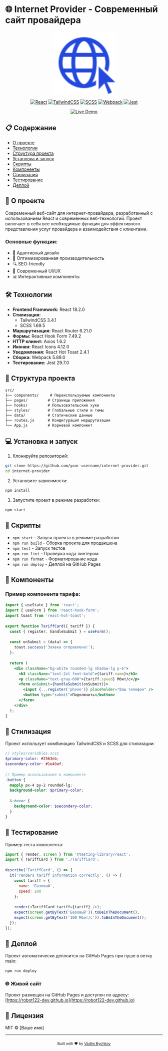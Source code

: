 # 🌐 Internet Provider - Современный сайт провайдера

<div align="center">
  <img src="public/images/logo.svg" alt="Internet Provider Logo" width="200"/>
  
  [![React](https://img.shields.io/badge/React-18.2.0-blue.svg)](https://reactjs.org/)
  [![TailwindCSS](https://img.shields.io/badge/TailwindCSS-3.4.1-38B2AC.svg)](https://tailwindcss.com/)
  [![SCSS](https://img.shields.io/badge/SCSS-1.69.5-CC6699.svg)](https://sass-lang.com/)
  [![Webpack](https://img.shields.io/badge/Webpack-5.89.0-8DD6F9.svg)](https://webpack.js.org/)
  [![Jest](https://img.shields.io/badge/Jest-29.7.0-C21325.svg)](https://jestjs.io/)
  
  [![Live Demo](https://img.shields.io/badge/Live%20Demo-GitHub%20Pages-2ea44f)](https://robot122-dev.github.io)
</div>

## 📋 Содержание

- [О проекте](#-о-проекте)
- [Технологии](#-технологии)
- [Структура проекта](#-структура-проекта)
- [Установка и запуск](#-установка-и-запуск)
- [Скрипты](#-скрипты)
- [Компоненты](#-компоненты)
- [Стилизация](#-стилизация)
- [Тестирование](#-тестирование)
- [Деплой](#-деплой)

## 🚀 О проекте

Современный веб-сайт для интернет-провайдера, разработанный с использованием React и современных веб-технологий. Проект включает в себя все необходимые функции для эффективного представления услуг провайдера и взаимодействия с клиентами.

### Основные функции:
- 📱 Адаптивный дизайн
- 🎯 Оптимизированная производительность
- 🔍 SEO-friendly
- 🎨 Современный UI/UX
- 📊 Интерактивные компоненты

## 🛠 Технологии

- **Frontend Framework:** React 18.2.0
- **Стилизация:** 
  - TailwindCSS 3.4.1
  - SCSS 1.69.5
- **Маршрутизация:** React Router 6.21.0
- **Формы:** React Hook Form 7.49.2
- **HTTP клиент:** Axios 1.6.2
- **Иконки:** React Icons 4.12.0
- **Уведомления:** React Hot Toast 2.4.1
- **Сборка:** Webpack 5.89.0
- **Тестирование:** Jest 29.7.0

## 📁 Структура проекта

```
src/
├── components/     # Переиспользуемые компоненты
├── pages/         # Страницы приложения
├── hooks/         # Пользовательские хуки
├── styles/        # Глобальные стили и темы
├── data/          # Статические данные
├── routes.js      # Конфигурация маршрутизации
└── App.js         # Корневой компонент
```

## 💻 Установка и запуск

1. Клонируйте репозиторий:
```bash
git clone https://github.com/your-username/internet-provider.git
cd internet-provider
```

2. Установите зависимости:
```bash
npm install
```

3. Запустите проект в режиме разработки:
```bash
npm start
```

## 📜 Скрипты

- `npm start` - Запуск проекта в режиме разработки
- `npm run build` - Сборка проекта для продакшена
- `npm test` - Запуск тестов
- `npm run lint` - Проверка кода линтером
- `npm run format` - Форматирование кода
- `npm run deploy` - Деплой на GitHub Pages

## 🎨 Компоненты

### Пример компонента тарифа:

```jsx
import { useState } from 'react';
import { useForm } from 'react-hook-form';
import toast from 'react-hot-toast';

export function TariffCard({ tariff }) {
  const { register, handleSubmit } = useForm();
  
  const onSubmit = (data) => {
    toast.success('Заявка отправлена!');
  };

  return (
    <div className="bg-white rounded-lg shadow-lg p-6">
      <h3 className="text-2xl font-bold">{tariff.name}</h3>
      <p className="text-gray-600">{tariff.speed} Мбит/с</p>
      <form onSubmit={handleSubmit(onSubmit)}>
        <input {...register('phone')} placeholder="Ваш телефон" />
        <button type="submit">Подключить</button>
      </form>
    </div>
  );
}
```

## 🎯 Стилизация

Проект использует комбинацию TailwindCSS и SCSS для стилизации:

```scss
// styles/variables.scss
$primary-color: #2563eb;
$secondary-color: #1e40af;

// Пример использования в компоненте
.button {
  @apply px-4 py-2 rounded-lg;
  background-color: $primary-color;
  
  &:hover {
    background-color: $secondary-color;
  }
}
```

## 🧪 Тестирование

Пример теста компонента:

```javascript
import { render, screen } from '@testing-library/react';
import { TariffCard } from './TariffCard';

describe('TariffCard', () => {
  it('renders tariff information correctly', () => {
    const tariff = {
      name: 'Базовый',
      speed: 100
    };
    
    render(<TariffCard tariff={tariff} />);
    expect(screen.getByText('Базовый')).toBeInTheDocument();
    expect(screen.getByText('100 Мбит/с')).toBeInTheDocument();
  });
});
```

## 🚀 Деплой

Проект автоматически деплоится на GitHub Pages при пуше в ветку main:

```bash
npm run deploy
```

### 🌐 Живой сайт

Проект размещен на GitHub Pages и доступен по адресу: [https://robot122-dev.github.io](https://robot122-dev.github.io)

## 📝 Лицензия

MIT © [Ваше имя]

---

<div align="center">
  <sub>Built with ❤️ by <a href="https://github.com/robot122-dev">Vadim Bychkov</a></sub>
</div>
